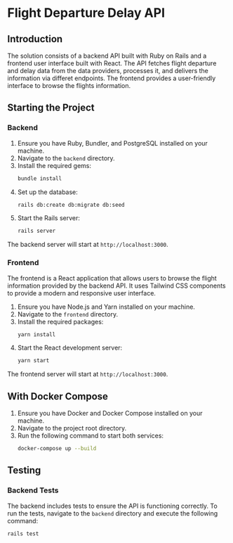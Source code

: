 
# Flight Departure Delay API

## Introduction

The solution consists of a backend API built with Ruby on Rails and a frontend user interface built with React. The API fetches flight departure and delay data from the data providers, processes it, and delivers the information via differet endpoints. The frontend provides a user-friendly interface to browse the flights information.

## Starting the Project
### Backend

1. Ensure you have Ruby, Bundler, and PostgreSQL installed on your machine.
2. Navigate to the `backend` directory.
3. Install the required gems:
   ```sh
   bundle install
   ```
4. Set up the database:
   ```sh
   rails db:create db:migrate db:seed
   ```
5. Start the Rails server:
   ```sh
   rails server
   ```

The backend server will start at `http://localhost:3000`.

### Frontend

The frontend is a React application that allows users to browse the flight information provided by the backend API.
It uses Tailwind CSS components to provide a modern and responsive user interface.

1. Ensure you have Node.js and Yarn installed on your machine.
2. Navigate to the `frontend` directory.
3. Install the required packages:
   ```sh
   yarn install
   ```
4. Start the React development server:
   ```sh
   yarn start
   ```

The frontend server will start at `http://localhost:3000`.

## With Docker Compose

1. Ensure you have Docker and Docker Compose installed on your machine.
2. Navigate to the project root directory.
3. Run the following command to start both services:
   ```sh
   docker-compose up --build
   ```

## Testing
### Backend Tests

The backend includes tests to ensure the API is functioning correctly. To run the tests, navigate to the `backend` directory and execute the following command:
   ```sh
   rails test
   ```